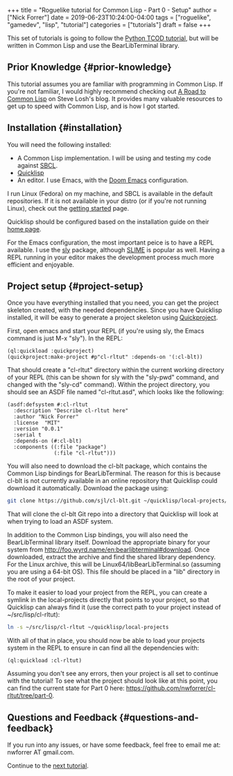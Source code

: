 +++
title = "Roguelike tutorial for Common Lisp - Part 0 - Setup"
author = ["Nick Forrer"]
date = 2019-06-23T10:24:00-04:00
tags = ["roguelike", "gamedev", "lisp", "tutorial"]
categories = ["tutorials"]
draft = false
+++

This set of tutorials is going to follow the [Python TCOD tutorial](http://rogueliketutorials.com/tutorials/tcod/), but will be
written in Common Lisp and use the BearLibTerminal library.


## Prior Knowledge {#prior-knowledge}

This tutorial assumes you are familiar with programming in Common Lisp. If
you're not familiar, I would highly recommend checking out [A Road to Common Lisp](http://stevelosh.com/blog/2018/08/a-road-to-common-lisp/)
on Steve Losh's blog. It provides many valuable resources to get up to speed
with Common Lisp, and is how I got started.


## Installation {#installation}

You will need the following installed:

-   A Common Lisp implementation. I will be using and testing my code against
    [SBCL](http://www.sbcl.org/).
-   [Quicklisp](https://www.quicklisp.org/beta/)
-   An editor. I use Emacs, with the [Doom Emacs](https://github.com/hlissner/doom-emacs) configuration.

I run Linux (Fedora) on my machine, and SBCL is available in the default
repositories. If it is not available in your distro (or if you're not running
Linux), check out the [getting started](http://www.sbcl.org/getting.html) page.

Quicklisp should be configured based on the installation guide on their [home page](https://www.quicklisp.org/beta/).

For the Emacs configuration, the most important peice is to have a REPL
available. I use the [sly](https://github.com/joaotavora/sly) package, although [SLIME](https://common-lisp.net/project/slime/) is popular as well. Having a
REPL running in your editor makes the development process much more efficient
and enjoyable.


## Project setup {#project-setup}

Once you have everything installed that you need, you can get the project
skeleton created, with the needed dependencies. Since you have Quicklisp
installed, it will be easy to generate a project skeleton using [Quickproject](https://www.xach.com/lisp/quickproject/).

First, open emacs and start your REPL (if you're using sly, the Emacs command is
just M-x "sly"). In the REPL:

```common-lisp
(ql:quickload :quickproject)
(quickproject:make-project #p"cl-rltut" :depends-on '(:cl-blt))
```

That should create a "cl-rltut" directory within the current working
directory of your REPL (this can be shown for sly with the "sly-pwd" command,
and changed with the "sly-cd" command). Within the project directory, you should
see an ASDF file named "cl-rltut.asd", which looks like the following:

```common-lisp
(asdf:defsystem #:cl-rltut
  :description "Describe cl-rltut here"
  :author "Nick Forrer"
  :license  "MIT"
  :version "0.0.1"
  :serial t
  :depends-on (#:cl-blt)
  :components ((:file "package")
               (:file "cl-rltut")))
```

You will also need to download the cl-blt package, which contains the
Common Lisp bindings for BearLibTerminal. The reason for this is because
cl-blt is not currently available in an online repository that
Quicklisp could download it automatically. Download the package using:

```sh
git clone https://github.com/sjl/cl-blt.git ~/quicklisp/local-projects/cl-blt
```

That will clone the cl-blt Git repo into a directory that Quicklisp will look at
when trying to load an ASDF system.

In addition to the Common Lisp bindings, you will also need the BearLibTerminal
library itself. Download the appropriate binary for your system from
<http://foo.wyrd.name/en:bearlibterminal#download>. Once downloaded, extract the
archive and find the shared library dependency. For the Linux archive, this will
be Linux64/libBearLibTerminal.so (assuming you are using a 64-bit OS). This file
should be placed in a "lib" directory in the root of your project.

To make it easier to load your project from the REPL, you can create a symlink
in the local-projects directly that points to your project, so that Quicklisp
can always find it (use the correct path to your project instead of ~/src/lisp/cl-rltut):

```sh
ln -s ~/src/lisp/cl-rltut ~/quicklisp/local-projects
```

With all of that in place, you should now be able to load your projects system
in the REPL to ensure in can find all the dependencies with:

```common-lisp
(ql:quickload :cl-rltut)
```

Assuming you don't see any errors, then your project is all set to continue with
the tutorial! To see what the project should look like at this point, you can
find the current state for Part 0 here: <https://github.com/nwforrer/cl-rltut/tree/part-0>.


## Questions and Feedback {#questions-and-feedback}

If you run into any issues, or have some feedback, feel free to email me at:
nwforrer AT gmail.com.

Continue to the [next tutorial](/posts/roguelike-tutorial-part1).
